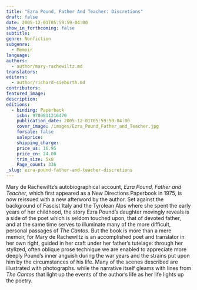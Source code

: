 ```yaml
---
title: "Ezra Pound, Father And Teacher: Discretions"
draft: false
date: 2005-12-01T05:59:59-04:00
show_in_forthcoming: false
subtitle:
genre: Nonfiction
subgenre:
  - Memoir
language:
authors:
  - author/mary-rachewiltz.md
translators:
editors:
  - author/richard-sieburth.md
contributors:
featured_image:
description:
editions:
  - binding: Paperback
    isbn: 9780811216470
    publication_date: 2005-12-01T05:59:59-04:00
    cover_image: /images/Ezra_Pound_Father_and_Teacher.jpg
    forsale: false
    saleprice:
    shipping_charge:
    price_us: 16.95
    price_cn: 24.00
    trim_size: 5x8
    Page_count: 336
_slug: ezra-pound-father-and-teacher-discretions
---
```


Mary de Rachewiltz’s autobiographical account, _Ezra Pound, Father and Teacher_, which first appeared as a New Directions Paperbook in 1975, is now reissued with a new afterword by the author. Set against the background of Fascist Italy and the Tyrolean Alps where she spent the early years of her childhood, the story Ezra Pound’s daughter movingly reveals is a side of the poet which is seldom touched upon, that of devoted father, and at the same time serves to illuminate many of the more difficult, personal passages of _The Cantos_. But the book is more than a mere memoir, for Mary de Rachewiltz is an accomplished poet and translator in her own right, guided in her craft under her father’s tutelage: through her stylized, often oblique prose technique we are enabled to appreciate more deeply Pound’s inner anguish during the war years and the strains put upon him by the circumstances of his life. Many of the scenes described are illustrated with photographs. while the narrative itself gleams with lines from _The Cantos_ that light up the events of the author’s life as her life lights up the poetry.

